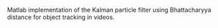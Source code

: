 Matlab implementation of the Kalman particle filter using Bhattacharyya distance for object tracking in videos.